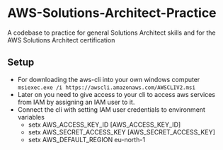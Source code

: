 # AWS-Solutions-Architect-Practice
A codebase to practice for general Solutions Architect skills and for the AWS Solutions Architect certification

## Setup
- For downloading the aws-cli into your own windows computer `msiexec.exe /i https://awscli.amazonaws.com/AWSCLIV2.msi`
- Later on you need to give access to your cli to access aws services from IAM by assigning an IAM user to it.
- Connect the cli with setting IAM user credentials to environment variables
    -   setx AWS_ACCESS_KEY_ID [AWS_ACCESS_KEY_ID]
    -   setx AWS_SECRET_ACCESS_KEY [AWS_SECRET_ACCESS_KEY]
    -   setx AWS_DEFAULT_REGION eu-north-1

